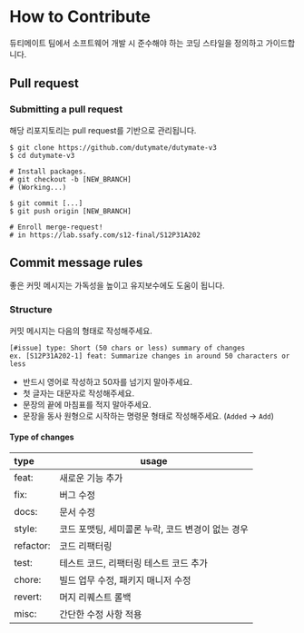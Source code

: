 # How to Contribute

듀티메이트 팀에서 소프트웨어 개발 시 준수해야 하는 코딩 스타일을 정의하고 가이드합니다.

## Pull request

### Submitting a pull request

해당 리포지토리는 pull request를 기반으로 관리됩니다.

```
$ git clone https://github.com/dutymate/dutymate-v3
$ cd dutymate-v3

# Install packages.
# git checkout -b [NEW_BRANCH]
# (Working...)

$ git commit [...]
$ git push origin [NEW_BRANCH]

# Enroll merge-request!
# in https://lab.ssafy.com/s12-final/S12P31A202
```

## Commit message rules

좋은 커밋 메시지는 가독성을 높이고 유지보수에도 도움이 됩니다.

### Structure

커밋 메시지는 다음의 형태로 작성해주세요.

```
[#issue] type: Short (50 chars or less) summary of changes
ex. [S12P31A202-1] feat: Summarize changes in around 50 characters or less
```

- 반드시 영어로 작성하고 50자를 넘기지 말아주세요.
- 첫 글자는 대문자로 작성해주세요.
- 문장의 끝에 마침표를 적지 말아주세요.
- 문장을 동사 원형으로 시작하는 명령문 형태로 작성해주세요. (`Added` -> `Add`)

#### Type of changes

| type      | usage                         |
|:----------|-------------------------------|
| feat:     | 새로운 기능 추가                     |
| fix:      | 버그 수정                         |
| docs:     | 문서 수정                         |
| style:    | 코드 포맷팅, 세미콜론 누락, 코드 변경이 없는 경우 |
| refactor: | 코드 리팩터링                       |
| test:     | 테스트 코드, 리팩터링 테스트 코드 추가        |
| chore:    | 빌드 업무 수정, 패키지 매니저 수정          |
| revert:   | 머지 리퀘스트 롤백                    |
| misc:     | 간단한 수정 사항 적용                  |
